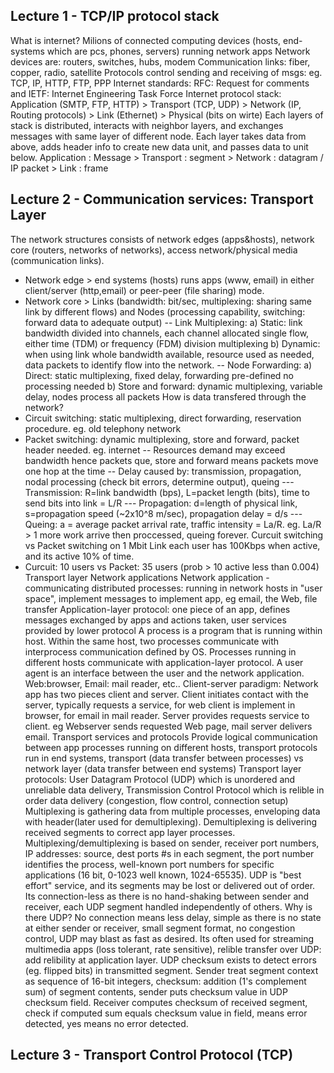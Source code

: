## Lecture 1 - TCP/IP protocol stack
What is internet? Milions of connected computing devices (hosts, end-systems which are pcs, phones, servers) running network apps
Network devices are: routers, switches, hubs, modem
Communication links: fiber, copper, radio, satellite
Protocols control sending and receiving of msgs: eg. TCP, IP, HTTP, FTP, PPP
Internet standards: RFC: Request for comments and IETF: Internet Engineering Task Force
Internet protocol stack: Application (SMTP, FTP, HTTP) > Transport (TCP, UDP) > Network (IP, Routing protocols) > Link (Ethernet) > Physical (bits on wirte)
Each layers of stack is distributed, interacts with neighbor layers, and exchanges messages with same layer of different node.
Each layer takes data from above, adds header info to create new data unit, and passes data to unit below.
Application : Message > Transport : segment > Network : datagram / IP packet > Link : frame

## Lecture 2 - Communication services: Transport Layer
The network structures consists of network edges (apps&hosts), network core (routers, networks of networks), access network/physical media (communication links).
- Network edge > end systems (hosts) runs apps (www, email) in either client/server (http,email) or peer-peer (file sharing) mode.
- Network core > Links (bandwidth: bit/sec, multiplexing: sharing same link by different flows) and Nodes (processing capability, switching: forward data to adequate output)
-- Link Multiplexing: 
    a) Static: link bandwidth divided into channels, each channel allocated single flow, either time (TDM) or frequency (FDM) division multiplexing
    b) Dynamic: when using link whole bandwidth available, resource used as needed, data packets to identify flow into the network.
-- Node Forwarding:
    a) Direct: static multiplexing, fixed delay, forwarding pre-defined no processing needed
    b) Store and forward: dynamic multiplexing, variable delay, nodes process all packets
How is data transfered through the network?
- Circuit switching: static multiplexing, direct forwarding, reservation procedure. eg. old telephony network
- Packet switching: dynamic multiplexing, store and forward, packet header needed. eg. internet
-- Resources demand may exceed bandwidth hence packets que, store and forward means packets move one hop at the time
-- Delay caused by: transmission, propagation, nodal processing (check bit errors, determine output), queing
--- Transmission: R=link bandwidth (bps), L=packet length (bits), time to send bits into link = L/R
--- Propagation: d=length of physical link, s=propagation speed (~2x10^8 m/sec), propagation delay = d/s
--- Queing: a = average packet arrival rate, traffic intensity = La/R. eg. La/R > 1 more work arrive then proccessed, queing forever.
Curcuit switching vs Packet switching on 1 Mbit Link each user has 100Kbps when active, and its active 10% of time.
- Curcuit: 10 users vs Packet: 35 users (prob > 10 active less than 0.004)
Transport layer
Network applications
Network application - communicating distributed processes: running in network hosts in "user space", implement messages to implement app, eg email, the Web, file transfer
Application-layer protocol: one piece of an app, defines messages exchanged by apps and actions taken, user services provided by lower protocol
A process is a program that is running within host. Within the same host, two processes communicate with interprocess communication defined by OS. Processes running in different hosts communicate with application-layer protocol.
A user agent is an interface between the user and the network application. Web:browser, Email: mail reader, etc..
Client-server paradigm: Network app has two pieces client and server.
Client initiates contact with the server, typically requests a service, for web client is implement in browser, for email in mail reader.
Server provides requests service to client. eg Webserver sends requested Web page, mail server delivers email.
Transport services and protocols
Provide logical communication between app processes running on different hosts, transport protocols run in end systems, transport (data transfer between processes) vs network layer (data transfer between end systems)
Transport layer protocols: User Datagram Protocol (UDP) which is unordered and unreliable data delivery, Transmission Control Protocol which is relible in order data delivery (congestion, flow control, connection setup)
Multiplexing is gathering data from multiple processes, enveloping data with header(later used for demultiplexing).
Demultiplexing is delivering received segments to correct app layer processes.
Multiplexing/demultiplexing is based on sender, receiver port numbers, IP addresses: source, dest ports #s in each segment, the port number identifies the process, well-known port numbers for specific applications (16 bit, 0-1023 well known, 1024-65535).
UDP is "best effort" service, and its segments may be lost or delivered out of order. Its connection-less as there is no hand-shaking between sender and receiver, each UDP segment handled independently of others. Why is there UDP? No connection means less delay, simple as there is no state at either sender or receiver, small segment format, no congestion control, UDP may blast as fast as desired. Its often used for streaming multimedia apps (loss tolerant, rate sensitive), relible transfer over UDP: add relibility at application layer.
UDP checksum exists to detect errors (eg. flipped bits) in transmitted segment. Sender treat segment context as sequence of 16-bit integers, checksum: addition (1's complement sum) of segment contents, sender puts checksum value in UDP checksum field. Receiver computes checksum of received segment, check if computed sum equals checksum value in field, means error detected, yes means no error detected.

## Lecture 3 - Transport Control Protocol (TCP)
